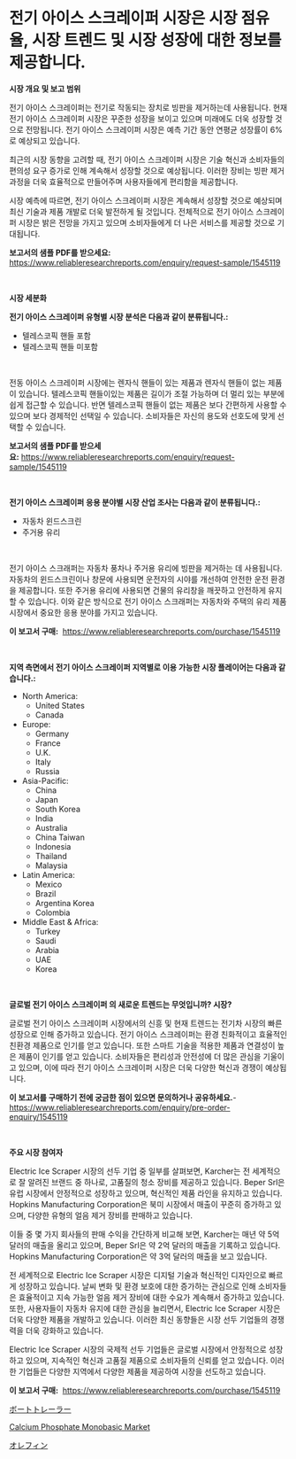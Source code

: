 <p><h1>전기 아이스 스크레이퍼 시장은 시장 점유율, 시장 트렌드 및 시장 성장에 대한 정보를 제공합니다.</h1></p><p><strong>시장 개요 및 보고 범위</strong></p>
<p><p>전기 아이스 스크레이퍼는 전기로 작동되는 장치로 빙판을 제거하는데 사용됩니다. 현재 전기 아이스 스크레이퍼 시장은 꾸준한 성장을 보이고 있으며 미래에도 더욱 성장할 것으로 전망됩니다. 전기 아이스 스크레이퍼 시장은 예측 기간 동안 연평균 성장률이 6%로 예상되고 있습니다.</p><p>최근의 시장 동향을 고려할 때, 전기 아이스 스크레이퍼 시장은 기술 혁신과 소비자들의 편의성 요구 증가로 인해 계속해서 성장할 것으로 예상됩니다. 이러한 장비는 빙판 제거 과정을 더욱 효율적으로 만들어주며 사용자들에게 편리함을 제공합니다.</p><p>시장 예측에 따르면, 전기 아이스 스크레이퍼 시장은 계속해서 성장할 것으로 예상되며 최신 기술과 제품 개발로 더욱 발전하게 될 것입니다. 전체적으로 전기 아이스 스크레이퍼 시장은 밝은 전망을 가지고 있으며 소비자들에게 더 나은 서비스를 제공할 것으로 기대됩니다.</p></p>
<p><strong>보고서의 샘플 PDF를 받으세요:</strong> <a href="https://www.reliableresearchreports.com/enquiry/request-sample/1545119">https://www.reliableresearchreports.com/enquiry/request-sample/1545119</a></p>
<p>&nbsp;</p>
<p><strong>시장 세분화</strong></p>
<p><strong>전기 아이스 스크레이퍼 유형별 시장 분석은 다음과 같이 분류됩니다.:</strong></p>
<p><ul><li>텔레스코픽 핸들 포함</li><li>텔레스코픽 핸들 미포함</li></ul></p>
<p>&nbsp;</p>
<p><p>전동 아이스 스크레이퍼 시장에는 렌자식 핸들이 있는 제품과 렌자식 핸들이 없는 제품이 있습니다. 텔레스코픽 핸들이있는 제품은 길이가 조절 가능하며 더 멀리 있는 부분에 쉽게 접근할 수 있습니다. 반면 텔레스코픽 핸들이 없는 제품은 보다 간편하게 사용할 수 있으며 보다 경제적인 선택일 수 있습니다. 소비자들은 자신의 용도와 선호도에 맞게 선택할 수 있습니다.</p></p>
<p><strong>보고서의 샘플 PDF를 받으세요:</strong>&nbsp;<a href="https://www.reliableresearchreports.com/enquiry/request-sample/1545119">https://www.reliableresearchreports.com/enquiry/request-sample/1545119</a></p>
<p>&nbsp;</p>
<p><strong> 전기 아이스 스크레이퍼 응용 분야별 시장 산업 조사는 다음과 같이 분류됩니다.:</strong></p>
<p><ul><li>자동차 윈드스크린</li><li>주거용 유리</li></ul></p>
<p>&nbsp;</p>
<p><p>전기 아이스 스크래퍼는 자동차 풍차나 주거용 유리에 빙판을 제거하는 데 사용됩니다. 자동차의 윈드스크린이나 창문에 사용되면 운전자의 시야를 개선하여 안전한 운전 환경을 제공합니다. 또한 주거용 유리에 사용되면 건물의 유리창을 깨끗하고 안전하게 유지할 수 있습니다. 이와 같은 방식으로 전기 아이스 스크래퍼는 자동차와 주택의 유리 제품 시장에서 중요한 응용 분야를 가지고 있습니다.</p></p>
<p><strong>이 보고서 구매:</strong>&nbsp; <a href="https://www.reliableresearchreports.com/purchase/1545119">https://www.reliableresearchreports.com/purchase/1545119</a></p>
<p>&nbsp;</p>
<p><strong>지역 측면에서 전기 아이스 스크레이퍼 지역별로 이용 가능한 시장 플레이어는 다음과 같습니다.:</strong></p>
<p><ul>
    <li>
        North America:
        <ul>
            <li>United States</li>
            <li>Canada</li>
        </ul>
    </li>
    <li>
        Europe:
        <ul>
            <li>Germany</li>
            <li>France</li>
            <li>U.K.</li>
            <li>Italy</li>
            <li>Russia</li>
        </ul>
    </li>
    <li>
        Asia-Pacific:
        <ul>
            <li>China</li>
            <li>Japan</li>
            <li>South Korea</li>
            <li>India</li>
            <li>Australia</li>
            <li>China Taiwan</li>
            <li>Indonesia</li>
            <li>Thailand</li>
            <li>Malaysia</li>
        </ul>
    </li>
    <li>
        Latin America:
        <ul>
            <li>Mexico</li>
            <li>Brazil</li>
            <li>Argentina Korea</li>
            <li>Colombia</li>
        </ul>
    </li>
    <li>
        Middle East & Africa:
        <ul>
            <li>Turkey</li>
            <li>Saudi</li>
            <li>Arabia</li>
            <li>UAE</li>
            <li>Korea</li>
        </ul>
    </li>
    </ul></p>
<p>&nbsp;</p>
<p><strong>글로벌 전기 아이스 스크레이퍼 의 새로운 트렌드는 무엇입니까? 시장?</strong></p>
<p><p>글로벌 전기 아이스 스크레이퍼 시장에서의 신흥 및 현재 트렌드는 전기차 시장의 빠른 성장으로 인해 증가하고 있습니다. 전기 아이스 스크레이퍼는 환경 친화적이고 효율적인 친환경 제품으로 인기를 얻고 있습니다. 또한 스마트 기술을 적용한 제품과 연결성이 높은 제품이 인기를 얻고 있습니다. 소비자들은 편리성과 안전성에 더 많은 관심을 기울이고 있으며, 이에 따라 전기 아이스 스크레이퍼 시장은 더욱 다양한 혁신과 경쟁이 예상됩니다.</p></p>
<p><strong>이 보고서를 구매하기 전에 궁금한 점이 있으면 문의하거나 공유하세요.</strong>- <a href="https://www.reliableresearchreports.com/enquiry/pre-order-enquiry/1545119">https://www.reliableresearchreports.com/enquiry/pre-order-enquiry/1545119</a></p>
<p>&nbsp;</p>
<p><strong>주요 시장 참여자</strong></p>
<p><p>Electric Ice Scraper 시장의 선두 기업 중 일부를 살펴보면, Karcher는 전 세계적으로 잘 알려진 브랜드 중 하나로, 고품질의 청소 장비를 제공하고 있습니다. Beper Srl은 유럽 시장에서 안정적으로 성장하고 있으며, 혁신적인 제품 라인을 유지하고 있습니다. Hopkins Manufacturing Corporation은 북미 시장에서 매출이 꾸준히 증가하고 있으며, 다양한 유형의 얼음 제거 장비를 판매하고 있습니다.</p><p>이들 중 몇 가지 회사들의 판매 수익을 간단하게 비교해 보면, Karcher는 매년 약 5억 달러의 매출을 올리고 있으며, Beper Srl은 약 2억 달러의 매출을 기록하고 있습니다. Hopkins Manufacturing Corporation은 약 3억 달러의 매출을 보고 있습니다.</p><p>전 세계적으로 Electric Ice Scraper 시장은 디지털 기술과 혁신적인 디자인으로 빠르게 성장하고 있습니다. 날씨 변화 및 환경 보호에 대한 증가하는 관심으로 인해 소비자들은 효율적이고 지속 가능한 얼음 제거 장비에 대한 수요가 계속해서 증가하고 있습니다. 또한, 사용자들이 자동차 유지에 대한 관심을 늘리면서, Electric Ice Scraper 시장은 더욱 다양한 제품을 개발하고 있습니다. 이러한 최신 동향들은 시장 선두 기업들의 경쟁력을 더욱 강화하고 있습니다.</p><p>Electric Ice Scraper 시장의 국제적 선두 기업들은 글로벌 시장에서 안정적으로 성장하고 있으며, 지속적인 혁신과 고품질 제품으로 소비자들의 신뢰를 얻고 있습니다. 이러한 기업들은 다양한 지역에서 다양한 제품을 제공하여 시장을 선도하고 있습니다.</p></p>
<p><strong>이 보고서 구매:</strong>&nbsp;&nbsp;<a href="https://www.reliableresearchreports.com/purchase/1545119">https://www.reliableresearchreports.com/purchase/1545119</a></p>
<p><p><a href="https://github.com/marbadji/Market-Research-Report-List-1/blob/main/114751814912.md">ボートトレーラー</a></p><p><a href="https://circular-yam-9b9.notion.site/Insights-into-Calcium-Phosphate-Monobasic-Market-Size-Analysing-Market-Share-Trends-and-Growth-fr-18a86e4508494f6aaaf58e50498f8470">Calcium Phosphate Monobasic Market</a></p><p><a href="https://github.com/KaydenJohns1964/Market-Research-Report-List-1/blob/main/890787114913.md">オレフィン</a></p></p>
